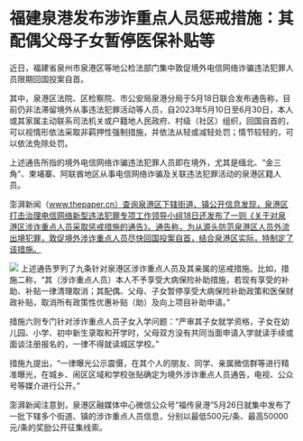 # 福建泉港发布涉诈重点人员惩戒措施：其配偶父母子女暂停医保补贴等

近日，福建省泉州市泉港区等地公检法部门集中敦促境外电信网络诈骗违法犯罪人员限期回国投案自首。

其中，泉港区法院、区检察院、市公安局泉港分局于5月18日联合发布通告称，目前仍非法滞留境外从事违法犯罪活动等人员，自2023年5月10日至6月30日，本人或其家属主动联系司法机关或户籍地人民政府、村级（社区）组织，回国自首的，可以视情形依法采取非羁押性强制措施，并依法从轻或减轻处罚；情节较轻的，可以依法免除处罚。

上述通告所指的境外电信网络诈骗违法犯罪人员即在境外，尤其是缅北、“金三角”、柬埔寨、阿联酋地区从事电信网络诈骗及关联违法犯罪活动的泉港区籍人员。

澎湃新闻（www.thepaper.cn）查询泉港区下辖街道、镇公开信息发现，泉港区打击治理电信网络新型违法犯罪专项工作领导小组18日还发布了一则《关于对泉港区涉诈重点人员采取惩戒措施的通告》。通告称，为从源头防范泉港区人员外流出境犯罪，敦促境外涉诈重点人员尽快回国投案自首，结合泉港区实际，特制定了该措施。

![](https://inews.gtimg.com/om_bt/O7i7Zu2DhETm6JLMe6PD2xdiyJ7roa9j0VBbkrvI1vduMAA/0)
上述通告罗列了九条针对泉港区涉诈重点人员及其亲属的惩戒措施。比如，措施二称，“其（涉诈重点人员）本人不予享受大病保险补助措施，若现有享受的补助、补贴一律清理取消；其配偶、父母、子女暂停享受大病保险补助政策和医保财政补贴，取消所有政策性优惠补贴（助）及向上项目补助申请。”

措施六则专门针对涉诈重点人员子女入学问题：“严审其子女就学资格，子女在幼儿园、小学、初中新生录取和开学时，父母双方没有共同当面申请入学就读手续或面谈注册报名的，一律不得就读城区学校。”

措施九提出，“一律曝光公示震慑，在其个人的朋友、同学、亲属微信群等进行精准曝光，在城乡、闹区区域和学校张贴确定为境外涉诈重点人员通告，电视、公众号等媒介进行公开。”

澎湃新闻注意到，泉港区融媒体中心微信公众号“福传泉港”5月26日就集中发布了一批下辖多个街道、镇的涉诈重点人员信息，分别以最低500元/条、最高50000元/条的奖励公开征集线索。

